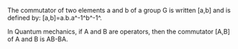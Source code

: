 The commutator of two elements a and b of a group G is written [a,b] and
is defined by: [a,b]=a.b.a^-1^b^-1^.

In Quantum mechanics, if A and B are operators, then the commutator
[A,B] of A and B is AB-BA.
